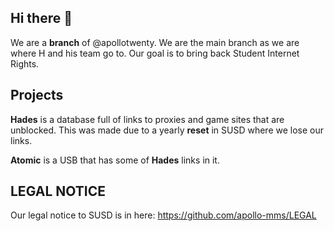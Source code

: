 ## Hi there 👋

We are a **branch** of @apollotwenty. We are the main branch as we are where H and his team go to. Our goal is to bring back Student Internet Rights.


## Projects 


**Hades** is a database full of links to proxies and game sites that are unblocked. This was made due to a yearly **reset** in SUSD where we lose our links.

**Atomic** is a USB that has some of **Hades** links in it.


## LEGAL NOTICE

Our legal notice to SUSD is in here: https://github.com/apollo-mms/LEGAL
